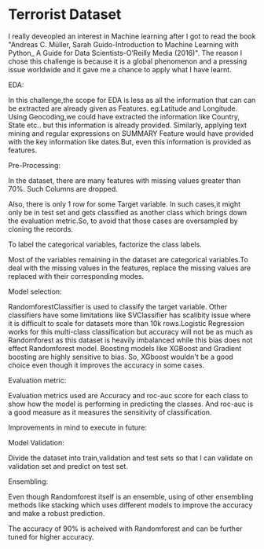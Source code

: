 # Terrorist Dataset

I really deveopled an interest in Machine learning after I got to read the book 
"Andreas C. Müller, Sarah Guido-Introduction to Machine Learning with Python_ A Guide for Data Scientists-O’Reilly Media (2016)".
The reason I chose this challenge is because it is a global phenomenon and a pressing issue worldwide and it gave me a chance to apply what I have learnt.


EDA:

In this challenge,the scope for EDA is less as all the information that can can be extracted are already given as Features.
eg:Latitude and Longitude.
	Using Geocoding,we could have extracted the information like Country, State etc.. but this information is already provided. Similarly, 
    applying text mining and regular expressions on SUMMARY Feature would have provided with the key information like dates.But, even this information is provided as features. 
    
Pre-Processing:



In the dataset, there are many features with missing values greater than 70%. Such Columns are dropped.


Also, there is only 1 row for some Target variable. In such cases,it might only be in test set and gets classified as another class which  brings down the evaluation metric.So, to avoid that those cases are oversampled by cloning the records.

To label the categorical variables, factorize the class labels.


Most of the variables remaining in the dataset are categorical variables.To deal with the missing values in the features, replace the missing values are replaced with their corresponding modes.   

Model selection:


RandomforestClassifier is used to classify the target variable. Other classifiers have some limitations like SVClassifier has scalibity issue where it is difficult to scale for datasets more than 10k rows.Logistic Regression works for this multi-class classification but accuracy will not be as much as Randomforest as this dataset is heavily imbalanced while this bias does not effect Randomforest model.
Boosting models like XGBoost and Gradient boosting are highly sensitive to bias. So, XGboost wouldn't be a good choice even though it improves the accuracy in some cases.

Evaluation metric:


Evaluation metrics used are Accuracy and roc-auc score for each class to show how the model is performing in predicting the classes.
And roc-auc is a good measure as it measures the sensitivity of classification. 


Improvements in mind to execute in future:

Model Validation:

Divide the dataset into train,validation and test sets so that I can validate on validation set and predict on test set.

Ensembling:


Even though Randomforest itself is an ensemble, using of other ensembling methods like stacking which uses different models to improve the accuracy and make a robust prediction.

The accuracy of 90% is acheived with Randomforest and can be further tuned for higher accuracy.
